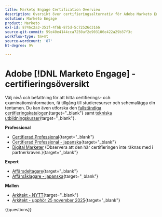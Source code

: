 ```yaml
---
title: Marketo Engage Certification Overview
description: Översikt över certifieringsalternativ för Adobe Marketo Engage
solution: Marketo Engage
product: Marketo
exl-id: 8746c2a3-351f-4f6b-875d-5c72526d3166
source-git-commit: 59e40e4144cca7250af2e903106e422a29b37f3c
workflow-type: tm+mt
source-wordcount: '87'
ht-degree: 9%

---
```


# Adobe [!DNL Marketo Engage] - certifieringsöversikt

Välj nivå och befattning för att hitta certifierings- och examinationsinformation, få tillgång till studieresurser och schemalägga din tentamen. Du kan även utforska den [fullständiga certifieringskatalogen](https://certification.adobe.com/certifications){target="_blank"} samt [tekniska utbildningskurser](https://certification.adobe.com/courses/?/courses){target="_blank"}.

**Professional**

* [Certifierad Professional](https://certification.adobe.com/certification/engage-professional){target="_blank"} <!--AD0-E555-->
* [Certifierad Professional - japanska](https://certification.adobe.com/certification/engage-professional){target="_blank"} <!--AD0-E555-J-->
* [Digital Marketer](https://certification.adobe.com/certification/digital-marketer-professional) (Observera att den här certifieringen inte räknas med i partnerkraven.){target="_blank"} <!--AD0-E564-->

**Expert**

* [Affärsdeltagare](https://certification.adobe.com/certification/marketo-engage-business-practitioner-expert){target="_blank"} <!--AD0-E559-->
* [Affärsåklagare - japanska](https://certification.adobe.com/certification/marketo-engage-business-practitioner-expert){target="_blank"} <!--AD0-E559-J-->

**Mallen**

* [Arkitekt - NYTT](https://certification.adobe.com/certification/engage-architect-master/1310){target="_blank"} <!--AD0-E563-->
* [Arkitekt - upphör 25 november 2025](https://certification.adobe.com/certification/marketo-engage-architect-master){target="_blank"} <!--AD0-E560-->

{{questions}}

